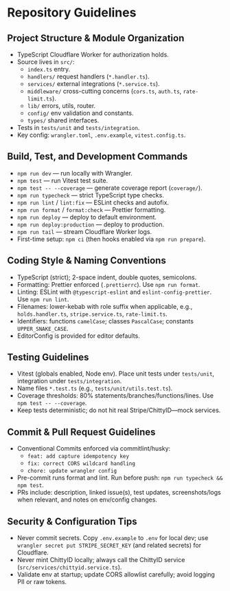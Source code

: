 # Repository Guidelines

## Project Structure & Module Organization

- TypeScript Cloudflare Worker for authorization holds.
- Source lives in `src/`:
  - `index.ts` entry.
  - `handlers/` request handlers (`*.handler.ts`).
  - `services/` external integrations (`*.service.ts`).
  - `middleware/` cross-cutting concerns (`cors.ts`, `auth.ts`, `rate-limit.ts`).
  - `lib/` errors, utils, router.
  - `config/` env validation and constants.
  - `types/` shared interfaces.
- Tests in `tests/unit` and `tests/integration`.
- Key config: `wrangler.toml`, `.env.example`, `vitest.config.ts`.

## Build, Test, and Development Commands

- `npm run dev` — run locally with Wrangler.
- `npm test` — run Vitest test suite.
- `npm test -- --coverage` — generate coverage report (`coverage/`).
- `npm run typecheck` — strict TypeScript type checks.
- `npm run lint` / `lint:fix` — ESLint checks and autofix.
- `npm run format` / `format:check` — Prettier formatting.
- `npm run deploy` — deploy to default environment.
- `npm run deploy:production` — deploy to production.
- `npm run tail` — stream Cloudflare Worker logs.
- First-time setup: `npm ci` (then hooks enabled via `npm run prepare`).

## Coding Style & Naming Conventions

- TypeScript (strict); 2-space indent, double quotes, semicolons.
- Formatting: Prettier enforced (`.prettierrc`). Use `npm run format`.
- Linting: ESLint with `@typescript-eslint` and `eslint-config-prettier`. Use `npm run lint`.
- Filenames: lower-kebab with role suffix when applicable, e.g., `holds.handler.ts`, `stripe.service.ts`, `rate-limit.ts`.
- Identifiers: functions `camelCase`; classes `PascalCase`; constants `UPPER_SNAKE_CASE`.
- EditorConfig is provided for editor defaults.

## Testing Guidelines

- Vitest (globals enabled, Node env). Place unit tests under `tests/unit`, integration under `tests/integration`.
- Name files `*.test.ts` (e.g., `tests/unit/utils.test.ts`).
- Coverage thresholds: 80% statements/branches/functions/lines. Use `npm test -- --coverage`.
- Keep tests deterministic; do not hit real Stripe/ChittyID—mock services.

## Commit & Pull Request Guidelines

- Conventional Commits enforced via commitlint/husky:
  - `feat: add capture idempotency key`
  - `fix: correct CORS wildcard handling`
  - `chore: update wrangler config`
- Pre-commit runs format and lint. Run before push: `npm run typecheck && npm test`.
- PRs include: description, linked issue(s), test updates, screenshots/logs when relevant, and notes on env/config changes.

## Security & Configuration Tips

- Never commit secrets. Copy `.env.example` to `.env` for local dev; use `wrangler secret put STRIPE_SECRET_KEY` (and related secrets) for Cloudflare.
- Never mint ChittyID locally; always call the ChittyID service (`src/services/chittyid.service.ts`).
- Validate env at startup; update CORS allowlist carefully; avoid logging PII or raw tokens.
